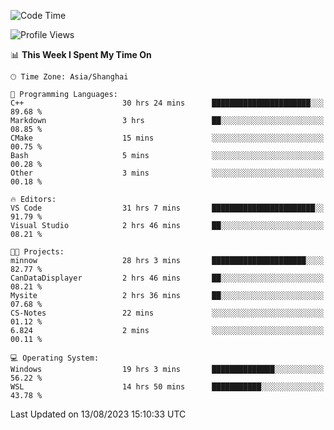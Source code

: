 <!--START_SECTION:waka-->
![Code Time](http://img.shields.io/badge/Code%20Time-1%2C154%20hrs%2013%20mins-blue)

![Profile Views](http://img.shields.io/badge/Profile%20Views-0-blue)

📊 **This Week I Spent My Time On** 

```text
🕑︎ Time Zone: Asia/Shanghai

💬 Programming Languages: 
C++                      30 hrs 24 mins      ██████████████████████░░░   89.68 % 
Markdown                 3 hrs               ██░░░░░░░░░░░░░░░░░░░░░░░   08.85 % 
CMake                    15 mins             ░░░░░░░░░░░░░░░░░░░░░░░░░   00.75 % 
Bash                     5 mins              ░░░░░░░░░░░░░░░░░░░░░░░░░   00.28 % 
Other                    3 mins              ░░░░░░░░░░░░░░░░░░░░░░░░░   00.18 % 

🔥 Editors: 
VS Code                  31 hrs 7 mins       ███████████████████████░░   91.79 % 
Visual Studio            2 hrs 46 mins       ██░░░░░░░░░░░░░░░░░░░░░░░   08.21 % 

🐱‍💻 Projects: 
minnow                   28 hrs 3 mins       █████████████████████░░░░   82.77 % 
CanDataDisplayer         2 hrs 46 mins       ██░░░░░░░░░░░░░░░░░░░░░░░   08.21 % 
Mysite                   2 hrs 36 mins       ██░░░░░░░░░░░░░░░░░░░░░░░   07.68 % 
CS-Notes                 22 mins             ░░░░░░░░░░░░░░░░░░░░░░░░░   01.12 % 
6.824                    2 mins              ░░░░░░░░░░░░░░░░░░░░░░░░░   00.11 % 

💻 Operating System: 
Windows                  19 hrs 3 mins       ██████████████░░░░░░░░░░░   56.22 % 
WSL                      14 hrs 50 mins      ███████████░░░░░░░░░░░░░░   43.78 % 
```


 Last Updated on 13/08/2023 15:10:33 UTC
<!--END_SECTION:waka-->